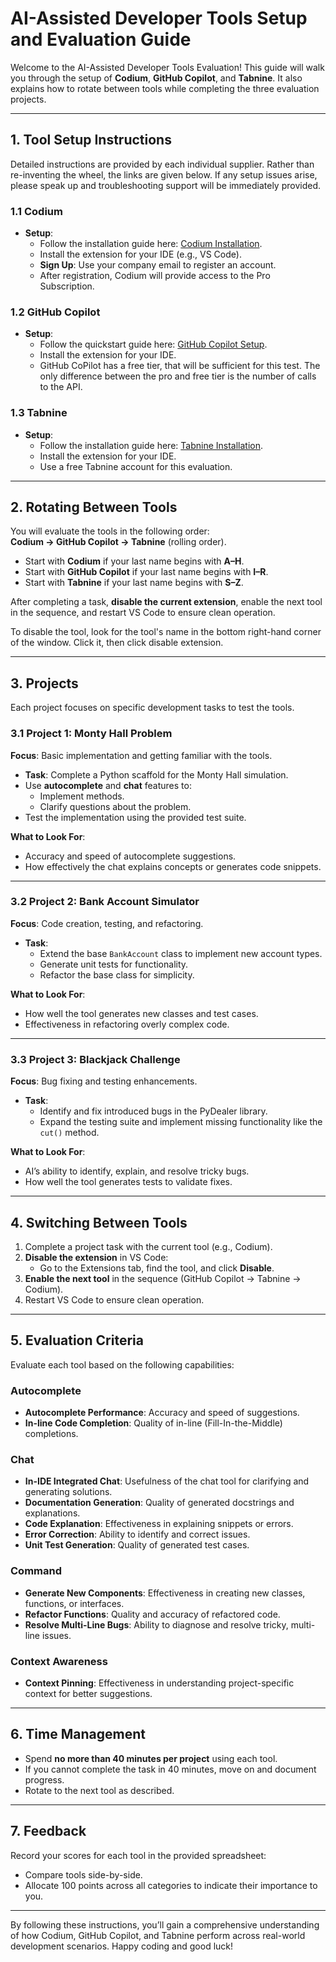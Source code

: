 # **AI-Assisted Developer Tools Setup and Evaluation Guide**

Welcome to the AI-Assisted Developer Tools Evaluation! This guide will walk you through the setup of **Codium**, **GitHub Copilot**, and **Tabnine**. It also explains how to rotate between tools while completing the three evaluation projects.

---

## **1. Tool Setup Instructions**

Detailed instructions are provided by each individual supplier. Rather than re-inventing the wheel, the links are given below. If any setup issues arise, please speak up and troubleshooting support will be immediately provided. 

### **1.1 Codium**
- **Setup**:
  - Follow the installation guide here: [Codium Installation](https://docs.codeium.com/extensions/getting-started).
  - Install the extension for your IDE (e.g., VS Code).
  - **Sign Up**: Use your company email to register an account.
  - After registration, Codium will provide access to the Pro Subscription.
  
### **1.2 GitHub Copilot**
- **Setup**:
  - Follow the quickstart guide here: [GitHub Copilot Setup](https://docs.github.com/en/copilot/quickstart).
  - Install the extension for your IDE.
  - GitHub CoPilot has a free tier, that will be sufficient for this test. The only difference between the pro and free tier is the number of calls to the API. 

### **1.3 Tabnine**
- **Setup**:
  - Follow the installation guide here: [Tabnine Installation](https://docs.tabnine.com/main/getting-started/misc/client-setup-saas/vs-code).
  - Install the extension for your IDE.
  - Use a free Tabnine account for this evaluation.

---

## **2. Rotating Between Tools**

You will evaluate the tools in the following order:  
**Codium → GitHub Copilot → Tabnine** (rolling order).  

- Start with **Codium** if your last name begins with **A–H**.
- Start with **GitHub Copilot** if your last name begins with **I–R**.
- Start with **Tabnine** if your last name begins with **S–Z**.

After completing a task, **disable the current extension**, enable the next tool in the sequence, and restart VS Code to ensure clean operation.

To disable the tool, look for the tool's name in the bottom right-hand corner of the window. Click it, then click disable extension. 

---

## **3. Projects**

Each project focuses on specific development tasks to test the tools.

### **3.1 Project 1: Monty Hall Problem**
**Focus**: Basic implementation and getting familiar with the tools.  
- **Task**: Complete a Python scaffold for the Monty Hall simulation.
- Use **autocomplete** and **chat** features to:
  - Implement methods.
  - Clarify questions about the problem.
- Test the implementation using the provided test suite.

**What to Look For**:
- Accuracy and speed of autocomplete suggestions.
- How effectively the chat explains concepts or generates code snippets.

---

### **3.2 Project 2: Bank Account Simulator**
**Focus**: Code creation, testing, and refactoring.  
- **Task**:
  - Extend the base `BankAccount` class to implement new account types.
  - Generate unit tests for functionality.
  - Refactor the base class for simplicity.

**What to Look For**:
- How well the tool generates new classes and test cases.
- Effectiveness in refactoring overly complex code.

---

### **3.3 Project 3: Blackjack Challenge**
**Focus**: Bug fixing and testing enhancements.  
- **Task**:
  - Identify and fix introduced bugs in the PyDealer library.
  - Expand the testing suite and implement missing functionality like the `cut()` method.

**What to Look For**:
- AI’s ability to identify, explain, and resolve tricky bugs.
- How well the tool generates tests to validate fixes.

---

## **4. Switching Between Tools**

1. Complete a project task with the current tool (e.g., Codium).
2. **Disable the extension** in VS Code:
   - Go to the Extensions tab, find the tool, and click **Disable**.
3. **Enable the next tool** in the sequence (GitHub Copilot → Tabnine → Codium).
4. Restart VS Code to ensure clean operation.

---

## **5. Evaluation Criteria**

Evaluate each tool based on the following capabilities:

### **Autocomplete**
- **Autocomplete Performance**: Accuracy and speed of suggestions.
- **In-line Code Completion**: Quality of in-line (Fill-In-the-Middle) completions.

### **Chat**
- **In-IDE Integrated Chat**: Usefulness of the chat tool for clarifying and generating solutions.
- **Documentation Generation**: Quality of generated docstrings and explanations.
- **Code Explanation**: Effectiveness in explaining snippets or errors.
- **Error Correction**: Ability to identify and correct issues.
- **Unit Test Generation**: Quality of generated test cases.

### **Command**
- **Generate New Components**: Effectiveness in creating new classes, functions, or interfaces.
- **Refactor Functions**: Quality and accuracy of refactored code.
- **Resolve Multi-Line Bugs**: Ability to diagnose and resolve tricky, multi-line issues.

### **Context Awareness**
- **Context Pinning**: Effectiveness in understanding project-specific context for better suggestions.

---

## **6. Time Management**

- Spend **no more than 40 minutes per project** using each tool.
- If you cannot complete the task in 40 minutes, move on and document progress.
- Rotate to the next tool as described.

---

## **7. Feedback**

Record your scores for each tool in the provided spreadsheet:
- Compare tools side-by-side.
- Allocate 100 points across all categories to indicate their importance to you.

---

By following these instructions, you’ll gain a comprehensive understanding of how Codium, GitHub Copilot, and Tabnine perform across real-world development scenarios. Happy coding and good luck!
